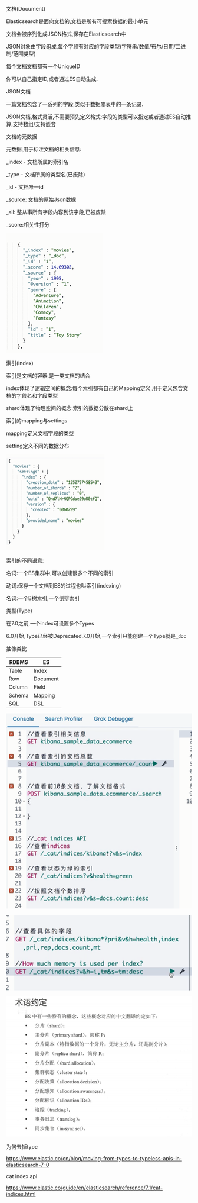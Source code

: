 

文档(Document)

Elasticsearch是面向文档的,文档是所有可搜索数据的最小单元

文档会被序列化成JSON格式,保存在Elasticsearch中

JSON对象由字段组成,每个字段有对应的字段类型(字符串/数值/布尔/日期/二进制/范围类型)

每个文档文档都有一个UniqueID

你可以自己指定ID,或者通过ES自动生成.



JSON文档 

一篇文档包含了一系列的字段,类似于数据库表中的一条记录.

JSON文档,格式灵活,不需要预先定义格式:字段的类型可以指定或者通过ES自动推算,支持数组/支持嵌套



文档的元数据

元数据,用于标注文档的相关信息:

_index - 文档所属的索引名

_type - 文档所属的类型名(已废除)

_id - 文档唯一id

_source: 文档的原始Json数据

_all: 整从事所有字段内容到该字段,已被废除

_score:相关性打分

![1564244508062](006_索引,类型,文档.assets/1564244508062.png)

索引(index)

索引是文档的容器,是一类文档的结合

index体现了逻辑空间的概念:每个索引都有自己的Mapping定义,用于定义包含文档的字段名和字段类型

shard体现了物理空间的概念:索引的数据分散在shard上

索引的mapping与settings

mapping定义文档字段的类型

setting定义不同的数据分布

![1564244523025](006_索引,类型,文档.assets/1564244523025.png)



索引的不同语意:

名词:一个ES集群中,可以创建很多个不同的索引

动词:保存一个文档到ES的过程也叫索引(indexing)

名词:一个B树索引,一个倒排索引



类型(Type)

在7.0之前,一个index可设置多个Types

6.0开始,Type已经被Deprecated.7.0开始,一个索引只能创建一个Type就是`_doc`



抽像类比

| RDBMS  | ES       |
| ------ | -------- |
| Table  | Index    |
| Row    | Document |
| Column | Field    |
| Schema | Mapping  |
| SQL    | DSL      |









![1564245005164](006_索引,类型,文档.assets/1564245005164.png)



![1564245024531](006_索引,类型,文档.assets/1564245024531.png)

![1564245040055](006_索引,类型,文档.assets/1564245040055.png)

为何去掉type

https://www.elastic.co/cn/blog/moving-from-types-to-typeless-apis-in-elasticsearch-7-0

cat index api

https://www.elastic.co/guide/en/elasticsearch/reference/7.1/cat-indices.html